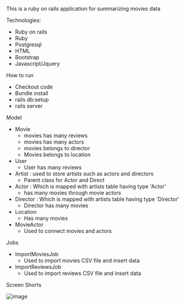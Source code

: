 
This is a ruby on rails application for summarizing movies data

Technologies:

* Ruby on rails
* Ruby
* Postgresql
* HTML
* Bootstrap
* Javascript/Jquery

How to run
* Checkout code
* Bundle install
* rails db:setup
* rails server

Model

* Movie
    - movies has many reviews
    - movies has many actors
    - movies belongs to director
    - Movies belongs to location
* User
    - User has many reviews
* Artist : used to store artists such as actors and directors
    - Parent class for Actor and Direct
* Actor : Which is mapped with artists table having type 'Actor'
    - has many movies through movie actors
* Director : Which is mapped with artists table having type 'Director'
    - Director has many movies
* Location
    - Has many movies
* MovieActor
    - Used to connect movies and actors

Jobs

* ImportMoviesJob
    - Used to import movies CSV file and insert data
* ImportReviewsJob
    - Used to import reviews CSV file and insert data


Screen Shorts 

  ![image](https://github.com/AmishaSingh43/movies_reviews/assets/155913828/4360ebad-e90f-4b4d-95bd-366279ef64ea)


